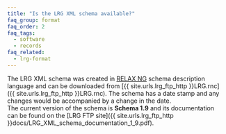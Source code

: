 ```yaml
---
title: "Is the LRG XML schema available?"
faq_group: format
faq_order: 2
faq_tags:
  - software
  - records
faq_related:
  - lrg-format
---
```


The LRG XML schema was created in [RELAX NG](http://relaxng.org) schema description language and can be downloaded from [{{ site.urls.lrg_ftp_http }}LRG.rnc]({{ site.urls.lrg_ftp_http }}LRG.rnc). The schema has a date stamp and any changes would be accompanied by a change in the date.  
The current version of the schema is **Schema 1.9** and its documentation can be found on the [LRG FTP site]({{ site.urls.lrg_ftp_http }}docs/LRG_XML_schema_documentation_1_9.pdf).
